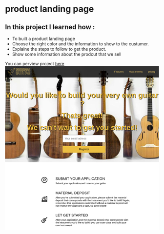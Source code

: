 # product landing page

## In this project I learned how :
<ul>
<li>To built a product landing page </li>
<li>Choose the right color and the information to show to the custumer.</li>
<li>Explaine the steps to follow to get the product.</li>
<li>Show some information about the prodcut that we sell</li>
</ul>
<p>You can perview project <a href="https://product-landing-page-4rta.onrender.com">here</a>
<img alt="original-guitar.png" src="./original-guitar.png"/>

